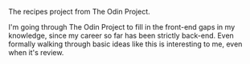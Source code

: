 The recipes project from The Odin Project.

I'm going through The Odin Project to fill in the front-end gaps in my knowledge, since my career so far has been strictly back-end. Even formally walking through basic ideas like this is interesting to me, even when it's review.
